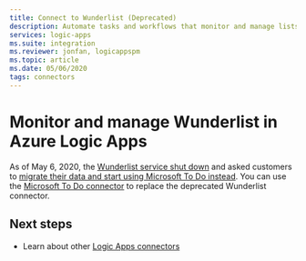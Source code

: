 ```yaml
---
title: Connect to Wunderlist (Deprecated)
description: Automate tasks and workflows that monitor and manage lists, tasks, reminders, and more in your Wunderlist account by using Azure Logic Apps
services: logic-apps
ms.suite: integration
ms.reviewer: jonfan, logicappspm
ms.topic: article
ms.date: 05/06/2020
tags: connectors
---
```


# Monitor and manage Wunderlist in Azure Logic Apps

As of May 6, 2020, the [Wunderlist service shut down](https://www.wunderlist.com/) and asked customers to [migrate their data and start using Microsoft To Do instead](https://www.wunderlist.com/blog/goodbye-from-wunderlist/). You can use the [Microsoft To Do connector](/connectors/todo/) to replace the deprecated Wunderlist connector.

## Next steps

* Learn about other [Logic Apps connectors](../connectors/apis-list.md)
